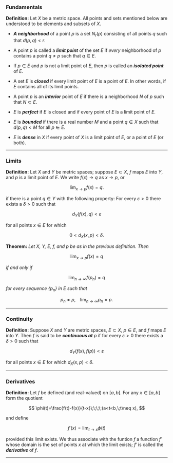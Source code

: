 ### Fundamentals

__Definition:__ Let $X$ be a metric space. All points and sets mentioned below are understood to be elements and subsets of $X$.

* __*A neighborhood*__ of a point $p$ is a set $N_r(p)$ consisting of all points $q$ such that $d(p, q)<r$. 

* A point $p$ is called a __*limit point*__ of the set $E$ if *every* neighborhood of $p$ contains a point $q\neq p$ such that $q\in E$. 

* If $p\in E$ and $p$ is not a limit point of $E$, then $p$ is called an __*isolated point*__ of $E$.

* A set $E$ is __*closed*__ if every limit point of $E$ is a point of $E$. In other words, if $E$ contains all of its limit points. 

* A point $p$ is an __*interior*__ point of $E$ if there is a neighborhood $N$ of $p$ such that $N\subset E$. 

* $E$ is __*perfect*__ if $E$ is closed and if every point of $E$ is a limit point of $E$.

* $E$ is __*bounded*__ if there is a real number $M$ and a point $q\in X$ such that $d(p, q)<M$ for all $p\in E$. 

* $E$ is __*dense*__ in $X$ if every point of $X$ is a limit point of $E$, or a point of $E$ (or both).

---

### Limits

__Definition:__ Let $X$ and $Y$ be metric spaces; suppose $E\subset X$, $f$ maps $E$ into $Y$, and $p$ is a limit point of $E$. We write $f(x)\to q$ as $x\to p$, or 

$$
\lim_{x\to p}f(x)=q.
$$

if there is a point $q\in Y$ with the following property: For every $\varepsilon>0$ there exists a $\delta>0$ such that

$$
d_Y(f(x), q)<\varepsilon
$$

for all points $x\in E$ for which 

$$
0<d_X(x, p)<\delta.
$$

__Theorem:__ *Let $X$, $Y$, $E$, $f$, and $p$ be as in the previous definition. Then*

$$
\lim_{x\to p}f(x)=q
$$

*if and only if*

$$
\lim_{n\to\infty}f(p_n)=q
$$

*for every sequence $\{p_n\}$ in $E$ such that* 

$$
p_n\neq p,\;\;\;\;\lim_{n\to\infty}p_n=p.
$$

---

### Continuity

__Definition:__ Suppose $X$ and $Y$ are metric spaces, $E\subset X$, $p\in E$, and $f$ maps $E$ into $Y$. Then $f$ is said to be __*continuous at*__ $p$ if for every $\varepsilon>0$ there exists a $\delta>0$ such that 

$$
d_Y(f(x), f(p))<\varepsilon
$$

for all points $x\in E$ for which $d_X(x, p)<\delta$. 

---

### Derivatives

__Definition:__ Let $f$ be defined (and real-valued) on $[a, b]$. For any $x\in[a, b]$ form the quotient 

$$
\phi(t)=\frac{f(t)-f(x)}{t-x}\;\;\;\;(a<t<b,\;t\neq x),
$$

and define

$$
f'(x)=\lim_{t\to x}\phi(t)
$$

provided this limit exists. We thus associate with the funtion $f$ a function $f'$ whose domain is the set of points $x$ at which the limit exists; $f'$ is called the __*derivative*__ of $f$.

---


